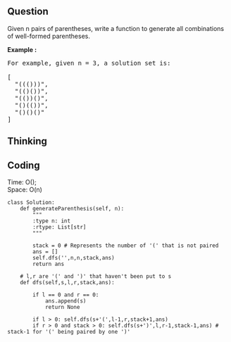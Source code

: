 ## Question
Given n pairs of parentheses, write a function to generate all combinations of well-formed parentheses.

**Example :**   
<pre>
For example, given n = 3, a solution set is:

[
  "((()))",
  "(()())",
  "(())()",
  "()(())",
  "()()()"
]
</pre>

## Thinking


## Coding
Time: O(); <br>
Space: O(n)
```python3
class Solution:
    def generateParenthesis(self, n):
        """
        :type n: int
        :rtype: List[str]
        """
        
        stack = 0 # Represents the number of '(' that is not paired
        ans = []
        self.dfs('',n,n,stack,ans)
        return ans
    
    # l,r are '(' and ')' that haven't been put to s 
    def dfs(self,s,l,r,stack,ans):
        
        if l == 0 and r == 0:
            ans.append(s)
            return None
        
        if l > 0: self.dfs(s+'(',l-1,r,stack+1,ans) 
        if r > 0 and stack > 0: self.dfs(s+')',l,r-1,stack-1,ans) # stack-1 for '(' being paired by one ')'
```

